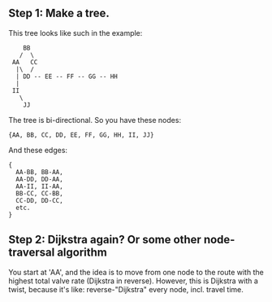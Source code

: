 ## Step 1: Make a tree.

This tree looks like such in the example:

```
    BB
   /  \
 AA   CC
  |\  /
  | DD -- EE -- FF -- GG -- HH
  |
 II
   \
    JJ
```

The tree is bi-directional. So you have these nodes:

```
{AA, BB, CC, DD, EE, FF, GG, HH, II, JJ}
```

And these edges:

```
{
  AA-BB, BB-AA,
  AA-DD, DD-AA,
  AA-II, II-AA,
  BB-CC, CC-BB,
  CC-DD, DD-CC,
  etc.
}
```

## Step 2: Dijkstra again? Or some other node-traversal algorithm
You start at 'AA', and the idea is to move from one node to the route with
the highest total valve rate (Dijkstra in reverse). However, this is Dijkstra
with a twist, because it's like: reverse-"Dijkstra" every node, incl. travel
time.
